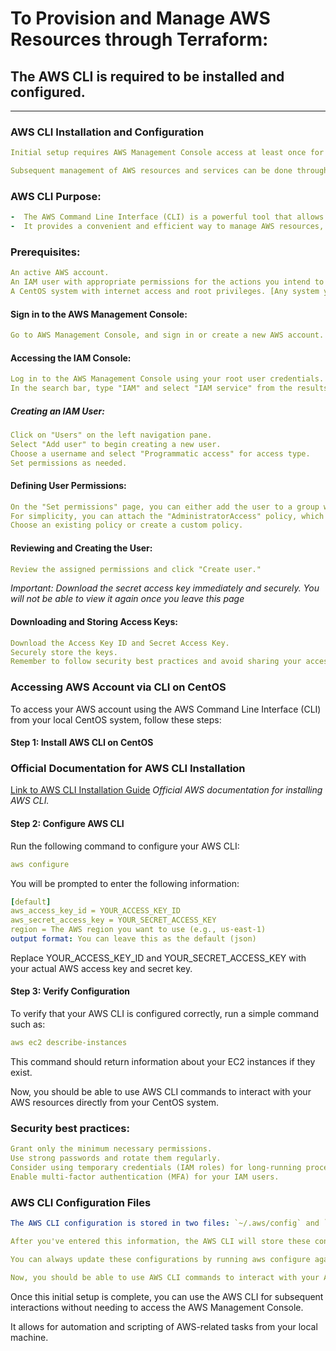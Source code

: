 # **To Provision and Manage AWS Resources through Terraform:**

## **The AWS CLI is required to be installed and configured.**

---

### AWS CLI Installation and Configuration

```yaml
Initial setup requires AWS Management Console access at least once for creating IAM users, including obtaining your Access Key ID and Secret Access Key.

Subsequent management of AWS resources and services can be done through CLI commands, SDKs, CloudFormation, or APIs prompting automation and scripting.
```
### AWS CLI Purpose:
```yaml
-  The AWS Command Line Interface (CLI) is a powerful tool that allows users to interact with various AWS resources directly from the command line.
-  It provides a convenient and efficient way to manage AWS resources, perform administrative tasks, and automate operations. 
```
### Prerequisites:
```yaml
An active AWS account.
An IAM user with appropriate permissions for the actions you intend to perform.
A CentOS system with internet access and root privileges. [Any system you work on; here CentOS is considered]
```

#### Sign in to the AWS Management Console:
```yaml
Go to AWS Management Console, and sign in or create a new AWS account.
```
#### Accessing the IAM Console:
```yaml
Log in to the AWS Management Console using your root user credentials.
In the search bar, type "IAM" and select "IAM service" from the results.
```
##### Creating an IAM User:
```yaml
Click on "Users" on the left navigation pane.
Select "Add user" to begin creating a new user.
Choose a username and select "Programmatic access" for access type.
Set permissions as needed.
```
#### Defining User Permissions:
```yaml
On the "Set permissions" page, you can either add the user to a group with specific permissions or attach policies directly.
For simplicity, you can attach the "AdministratorAccess" policy, which grants full access to AWS services.
Choose an existing policy or create a custom policy.
```
#### Reviewing and Creating the User:
```yaml
Review the assigned permissions and click "Create user."
```
*Important: Download the secret access key immediately and securely. You will not be able to view it again once you leave this page*

#### Downloading and Storing Access Keys:
```yaml
Download the Access Key ID and Secret Access Key.
Securely store the keys.
Remember to follow security best practices and avoid sharing your access keys.
```
### Accessing AWS Account via CLI on CentOS

To access your AWS account using the AWS Command Line Interface (CLI) from your local CentOS system, follow these steps:

#### Step 1: Install AWS CLI on CentOS

### Official Documentation for AWS CLI Installation
[Link to AWS CLI Installation Guide](https://docs.aws.amazon.com/cli/latest/userguide/getting-started-install.html)
*Official AWS documentation for installing AWS CLI.*


#### Step 2: Configure AWS CLI

Run the following command to configure your AWS CLI:
```yaml
aws configure
```
You will be prompted to enter the following information:
```yaml
[default]
aws_access_key_id = YOUR_ACCESS_KEY_ID
aws_secret_access_key = YOUR_SECRET_ACCESS_KEY
region = The AWS region you want to use (e.g., us-east-1)
output format: You can leave this as the default (json)
```
Replace YOUR_ACCESS_KEY_ID and YOUR_SECRET_ACCESS_KEY with your actual AWS access key and secret key.

#### Step 3: Verify Configuration
To verify that your AWS CLI is configured correctly, run a simple command such as:
```yaml
aws ec2 describe-instances
```
This command should return information about your EC2 instances if they exist.

Now, you should be able to use AWS CLI commands to interact with your AWS resources directly from your CentOS system.

### Security best practices:
```yaml
Grant only the minimum necessary permissions.
Use strong passwords and rotate them regularly.
Consider using temporary credentials (IAM roles) for long-running processes.
Enable multi-factor authentication (MFA) for your IAM users.
```
### AWS CLI Configuration Files
```yaml
The AWS CLI configuration is stored in two files: `~/.aws/config` and `~/.aws/credentials`. 

After you've entered this information, the AWS CLI will store these configurations, and you won't need to provide them each time you run an AWS CLI command.

You can always update these configurations by running aws configure again.

Now, you should be able to use AWS CLI commands to interact with your AWS resources directly from your CentOS system.
```

Once this initial setup is complete, you can use the AWS CLI for subsequent interactions without needing to access the AWS Management Console. 

It allows for automation and scripting of AWS-related tasks from your local machine.
